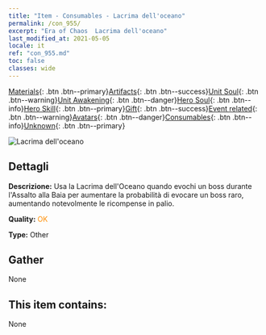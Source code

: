 ```yaml
---
title: "Item - Consumables - Lacrima dell'oceano"
permalink: /con_955/
excerpt: "Era of Chaos  Lacrima dell'oceano"
last_modified_at: 2021-05-05
locale: it
ref: "con_955.md"
toc: false
classes: wide
---
```

 [Materials](/ItemsIT/){: .btn .btn--primary}[Artifacts](/ItemsIT/Artifacts/){: .btn .btn--success}[Unit Soul](/ItemsIT/UnitSoul/){: .btn .btn--warning}[Unit Awakening](/ItemsIT/UnitAwakening/){: .btn .btn--danger}[Hero Soul](/ItemsIT/HeroSoul/){: .btn .btn--info}[Hero Skill](/ItemsIT/HeroSkill/){: .btn .btn--primary}[Gift](/ItemsIT/Gift/){: .btn .btn--success}[Event related](/ItemsIT/Events/){: .btn .btn--warning}[Avatars](/ItemsIT/Avatars/){: .btn .btn--danger}[Consumables](/ItemsIT/Consumables/){: .btn .btn--info}[Unknown](/ItemsIT/Unknown/){: .btn .btn--primary}

 ![Lacrima dell'oceano](/images/t/i_40050.png)

## Dettagli
 **Descrizione:** Usa la Lacrima dell'Oceano quando evochi un boss durante l'Assalto alla Baia per aumentare la probabilità di evocare un boss raro, aumentando notevolmente le ricompense in palio.

 **Quality:** <span style="color: #FF8C00">OK</span>

 **Type:** Other

## Gather

  None

## This item contains:

  None


